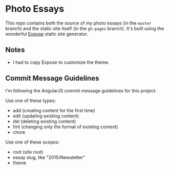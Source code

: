 # Photo Essays

This repo contains both the source of my photo essays
(in the `master` branch)
and the static site itself
(in the `gh-pages` branch).
It's built using the wonderful [Expose](https://github.com/Jack000/Expose) static site generator.

## Notes

 * I had to copy Expose to customize the theme.

## Commit Message Guidelines

I'm following the AngularJS commit message guidelines for this project.

Use one of these types:

 * add (creating content for the first time)
 * edit (updating existing content)
 * del (deleting existing content)
 * fmt (changing only the format of existing content)
 * chore

Use one of these scopes:

 * root (site root)
 * essay slug, like "2015/Newsletter"
 * theme
